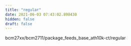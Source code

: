 ```yaml
---
title: "regular"
date: 2021-06-03 07:43:02.898430
hidden: false
draft: false
---
```


bcm27xx/bcm2711/package_feeds_base_ath10k-ct/regular

